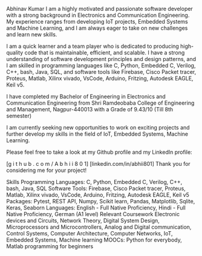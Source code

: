 Abhinav Kumar
I am a highly motivated and passionate software developer with a strong background in Electronics and Communication Engineering. My experience ranges from developing IoT projects, Embedded Systems and Machine Learning, and I am always eager to take on new challenges and learn new skills.

I am a quick learner and a team player who is dedicated to producing high-quality code that is maintainable, efficient, and scalable. I have a strong understanding of software development principles and design patterns, and I am skilled in programming languages like C, Python, Embedded C, Verilog, C++, bash, Java, SQL, and software tools like Firebase, Cisco Packet tracer, Proteus, Matlab, Xilinx vivado, VsCode, Arduino, Fritzing, Autodesk EAGLE, Keil v5.

I have completed my Bachelor of Engineering in Electronics and Communication Engineering from Shri Ramdeobaba College of Engineering and Management, Nagpur-440013 with a Grade of 9.43/10 (Till 8th semester)

I am currently seeking new opportunities to work on exciting projects and further develop my skills in the field of IoT, Embedded Systems, Machine Learning.

Please feel free to take a look at my Github profile and my LinkedIn profile:

[g i t h u b . c o m / A b h i i 8 0 1]
[linkedin.com/in/abhii801]
Thank you for considering me for your project!

Skills
Programming Languages: C, Python, Embedded C, Verilog, C++, bash, Java, SQL
Software Tools: Firebase, Cisco Packet tracer, Proteus, Matlab, Xilinx vivado, VsCode, Arduino, Fritzing, Autodesk EAGLE, Keil v5
Packages: Pytest, REST API, Numpy, Scikit learn, Pandas, Matplotlib, Sqlite, Keras, Seaborn
Languages: English - Full Native Proficiency, Hindi - Full Native Proficiency, German (A1 level)
Relevant Coursework
Electronic devices and Circuits, Network Theory, Digital System Design, Microprocessors and Microcontrollers, Analog and Digital communication, Control Systems, Computer Architecture, Computer Networks, IoT, Embedded Systems, Machine learning
MOOCs: Python for everybody, Matlab programming for beginners

